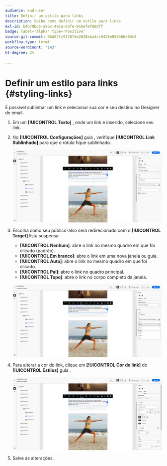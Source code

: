 ```yaml
---
audience: end-user
title: Definir um estilo para links
description: Saiba como definir um estilo para links
exl-id: b4b79bd5-a96c-49ca-b3fe-95befef00dff
badge: label="Alpha" type="Positive"
source-git-commit: 05d87fc9ff8f5e2038eba4cc9438e058566e04c8
workflow-type: tm+mt
source-wordcount: '143'
ht-degree: 2%

---
```



# Definir um estilo para links {#styling-links}

É possível sublinhar um link e selecionar sua cor e seu destino no Designer de email.

1. Em um **[!UICONTROL Texto]** , onde um link é inserido, selecione seu link.

1. No **[!UICONTROL Configurações]** guia , verifique **[!UICONTROL Link Sublinhado]** para que o rótulo fique sublinhado.

   ![](assets/link_1.png)

1. Escolha como seu público-alvo será redirecionado com o **[!UICONTROL Target]** lista suspensa:

   * **[!UICONTROL Nenhum]**: abre o link no mesmo quadro em que foi clicado (padrão).
   * **[!UICONTROL Em branco]**: abre o link em uma nova janela ou guia.
   * **[!UICONTROL Auto]**: abre o link no mesmo quadro em que foi clicado.
   * **[!UICONTROL Pai]**: abre o link no quadro principal.
   * **[!UICONTROL Topo]**: abre o link no corpo completo da janela.

   ![](assets/link_2.png)

1. Para alterar a cor do link, clique em **[!UICONTROL Cor do link]** do **[!UICONTROL Estilos]** guia .

   ![](assets/link_3.png)

1. Salve as alterações.
